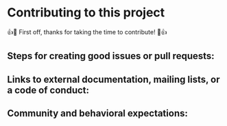 # Contributing to this project

:+1::tada: First off, thanks for taking the time to contribute! :tada::+1:

## Steps for creating good issues or pull requests:

## Links to external documentation, mailing lists, or a code of conduct:

## Community and behavioral expectations:
